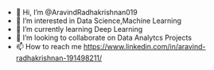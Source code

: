 - 👋 Hi, I’m @AravindRadhakrishnan019
- 👀 I’m interested in Data Science,Machine Learning
- 🌱 I’m currently learning Deep Learning
- 💞️ I’m looking to collaborate on Data Analytcs Projects
- 📫 How to reach me https://www.linkedin.com/in/aravind-radhakrishnan-191498211/

<!---
AravindRadhakrishnan019/AravindRadhakrishnan019 is a ✨ special ✨ repository because its `README.md` (this file) appears on your GitHub profile.
You can click the Preview link to take a look at your changes.
--->
